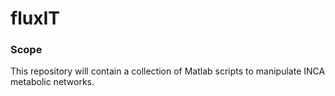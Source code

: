 <h1> fluxIT </h1>

<h3>Scope</h3>
<p>
	This repository will contain a collection of Matlab scripts to manipulate INCA
	metabolic networks.
</p>